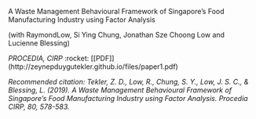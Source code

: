 <!--

title: "A Waste Management Behavioural Framework of Singapore’s Food Manufacturing Industry using Factor Analysis"
collection: publications
permalink: /publication/Procedia_Waste_Management_Framework_ZeynepDuyguTekler
excerpt: 'This paper is about the number 1. The number 2 is left for future work.'
date: Jan 2019
venue: 'Procedia CIRP'
paperurl: 'http://zeynepduygutekler.github.io/files/paper1.pdf'
citation: 'Your Name, You. (2009). &quot;Paper Title Number 1.&quot; <i>Journal 1</i>. 1(1).'

-->

A Waste Management Behavioural Framework of Singapore’s Food Manufacturing Industry using Factor Analysis
<p>(with RaymondLow, Si Ying Chung, Jonathan Sze Choong Low and Lucienne Blessing) </p>
<p><i>PROCEDIA, CIRP </i> :rocket: [[PDF]](http://zeynepduygutekler.github.io/files/paper1.pdf)

<i>Recommended citation: Tekler, Z. D., Low, R., Chung, S. Y., Low, J. S. C., & Blessing, L. (2019). A Waste Management Behavioural Framework of Singapore’s Food Manufacturing Industry using Factor Analysis. Procedia CIRP, 80, 578-583. </i> </p>